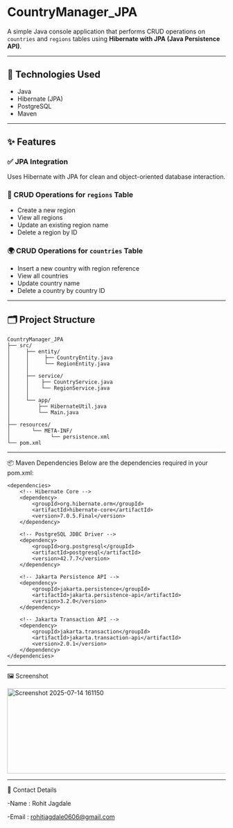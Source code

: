 # CountryManager_JPA

A simple Java console application that performs CRUD operations on `countries` and `regions` tables using **Hibernate with JPA (Java Persistence API)**.

---

## 🧰 Technologies Used
- Java  
- Hibernate (JPA)  
- PostgreSQL  
- Maven  

---

## ✨ Features

### ✅ JPA Integration
Uses Hibernate with JPA for clean and object-oriented database interaction.

### 📌 CRUD Operations for `regions` Table
- Create a new region  
- View all regions  
- Update an existing region name  
- Delete a region by ID  

### 🌍 CRUD Operations for `countries` Table
- Insert a new country with region reference  
- View all countries  
- Update country name  
- Delete a country by country ID  

---

## 🗂️ Project Structure
```
CountryManager_JPA
├── src/
│     ├── entity/
│     │     ├── CountryEntity.java
│     │     └── RegionEntity.java
│     │
│     ├── service/
│     │    ├── CountryService.java
│     │    └── RegionService.java
│     │
│     └── app/
│         ├── HibernateUtil.java
│         └── Main.java
│   
├── resources/ 
│       └── META-INF/
│             └── persistence.xml
└── pom.xml
```
---

📦 Maven Dependencies
Below are the dependencies required in your pom.xml:
```
<dependencies>
    <!-- Hibernate Core -->
    <dependency>
        <groupId>org.hibernate.orm</groupId>
        <artifactId>hibernate-core</artifactId>
        <version>7.0.5.Final</version>
    </dependency>

    <!-- PostgreSQL JDBC Driver -->
    <dependency>
        <groupId>org.postgresql</groupId>
        <artifactId>postgresql</artifactId>
        <version>42.7.7</version>
    </dependency>

    <!-- Jakarta Persistence API -->
    <dependency>
        <groupId>jakarta.persistence</groupId>
        <artifactId>jakarta.persistence-api</artifactId>
        <version>3.2.0</version>
    </dependency>

    <!-- Jakarta Transaction API -->
    <dependency>
        <groupId>jakarta.transaction</groupId>
        <artifactId>jakarta.transaction-api</artifactId>
        <version>2.0.1</version>
    </dependency>
</dependencies>

```
---
🖼️ Screenshot

<img width="514" height="196" alt="Screenshot 2025-07-14 161150" src="https://github.com/user-attachments/assets/7892a904-63be-4738-a51d-0fa5c0c0065e" />


---
📌 Contact Details

 -Name : Rohit Jagdale

 -Email : rohitjagdale0606@gmail.com
